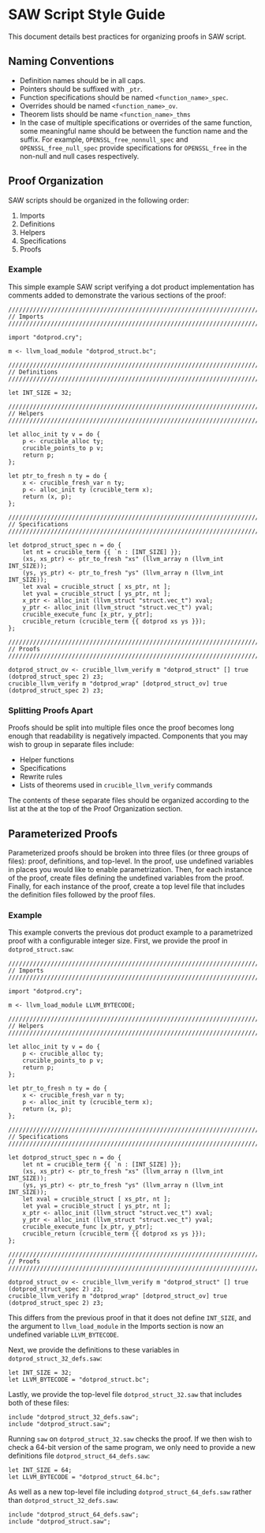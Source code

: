 # SAW Script Style Guide #

This document details best practices for organizing proofs in SAW script.

## Naming Conventions ##

* Definition names should be in all caps.
* Pointers should be suffixed with `_ptr`.
* Function specifications should be named `<function_name>_spec`.
* Overrides should be named `<function_name>_ov`.
* Theorem lists should be name `<function_name>_thms`
* In the case of multiple specifications or overrides of the same function,
  some meaningful name should be between the function name and the suffix.  For
  example, `OPENSSL_free_nonnull_spec` and `OPENSSL_free_null_spec` provide
  specifications for `OPENSSL_free` in the non-null and null cases
  respectively.

## Proof Organization ##

SAW scripts should be organized in the following order:

1. Imports
2. Definitions
3. Helpers
4. Specifications
5. Proofs

### Example ###

This simple example SAW script verifying a dot product implementation has
comments added to demonstrate the various sections of the proof:

```
///////////////////////////////////////////////////////////////////////////////
// Imports
///////////////////////////////////////////////////////////////////////////////

import "dotprod.cry";

m <- llvm_load_module "dotprod_struct.bc";

///////////////////////////////////////////////////////////////////////////////
// Definitions
///////////////////////////////////////////////////////////////////////////////

let INT_SIZE = 32;

///////////////////////////////////////////////////////////////////////////////
// Helpers
///////////////////////////////////////////////////////////////////////////////

let alloc_init ty v = do {
    p <- crucible_alloc ty;
    crucible_points_to p v;
    return p;
};

let ptr_to_fresh n ty = do {
    x <- crucible_fresh_var n ty;
    p <- alloc_init ty (crucible_term x);
    return (x, p);
};

///////////////////////////////////////////////////////////////////////////////
// Specifications
///////////////////////////////////////////////////////////////////////////////

let dotprod_struct_spec n = do {
    let nt = crucible_term {{ `n : [INT_SIZE] }};
    (xs, xs_ptr) <- ptr_to_fresh "xs" (llvm_array n (llvm_int INT_SIZE));
    (ys, ys_ptr) <- ptr_to_fresh "ys" (llvm_array n (llvm_int INT_SIZE));
    let xval = crucible_struct [ xs_ptr, nt ];
    let yval = crucible_struct [ ys_ptr, nt ];
    x_ptr <- alloc_init (llvm_struct "struct.vec_t") xval;
    y_ptr <- alloc_init (llvm_struct "struct.vec_t") yval;
    crucible_execute_func [x_ptr, y_ptr];
    crucible_return (crucible_term {{ dotprod xs ys }});
};

///////////////////////////////////////////////////////////////////////////////
// Proofs
///////////////////////////////////////////////////////////////////////////////

dotprod_struct_ov <- crucible_llvm_verify m "dotprod_struct" [] true (dotprod_struct_spec 2) z3;
crucible_llvm_verify m "dotprod_wrap" [dotprod_struct_ov] true (dotprod_struct_spec 2) z3;
```

### Splitting Proofs Apart ###

Proofs should be split into multiple files once the proof becomes long enough
that readability is negatively impacted.  Components that you may wish to group
in separate files include:

* Helper functions
* Specifications
* Rewrite rules
* Lists of theorems used in `crucible_llvm_verify` commands

The contents of these separate files should be organized according to the list
at the at the top of the Proof Organization section.

## Parameterized Proofs ##

Parameterized proofs should be broken into three files (or three groups of
files): proof, definitions, and top-level.  In the proof, use
undefined variables in places you would like to enable parametrization.  Then,
for each instance of the proof, create files defining the undefined variables
from the proof.  Finally, for each instance of the proof, create a top level
file that includes the definition files followed by the proof files.

### Example ###

This example converts the previous dot product example to a parametrized proof
with a configurable integer size.  First, we provide the proof in
`dotprod_struct.saw`:

```
///////////////////////////////////////////////////////////////////////////////
// Imports
///////////////////////////////////////////////////////////////////////////////

import "dotprod.cry";

m <- llvm_load_module LLVM_BYTECODE;

///////////////////////////////////////////////////////////////////////////////
// Helpers
///////////////////////////////////////////////////////////////////////////////

let alloc_init ty v = do {
    p <- crucible_alloc ty;
    crucible_points_to p v;
    return p;
};

let ptr_to_fresh n ty = do {
    x <- crucible_fresh_var n ty;
    p <- alloc_init ty (crucible_term x);
    return (x, p);
};

///////////////////////////////////////////////////////////////////////////////
// Specifications
///////////////////////////////////////////////////////////////////////////////

let dotprod_struct_spec n = do {
    let nt = crucible_term {{ `n : [INT_SIZE] }};
    (xs, xs_ptr) <- ptr_to_fresh "xs" (llvm_array n (llvm_int INT_SIZE));
    (ys, ys_ptr) <- ptr_to_fresh "ys" (llvm_array n (llvm_int INT_SIZE));
    let xval = crucible_struct [ xs_ptr, nt ];
    let yval = crucible_struct [ ys_ptr, nt ];
    x_ptr <- alloc_init (llvm_struct "struct.vec_t") xval;
    y_ptr <- alloc_init (llvm_struct "struct.vec_t") yval;
    crucible_execute_func [x_ptr, y_ptr];
    crucible_return (crucible_term {{ dotprod xs ys }});
};

///////////////////////////////////////////////////////////////////////////////
// Proofs
///////////////////////////////////////////////////////////////////////////////

dotprod_struct_ov <- crucible_llvm_verify m "dotprod_struct" [] true (dotprod_struct_spec 2) z3;
crucible_llvm_verify m "dotprod_wrap" [dotprod_struct_ov] true (dotprod_struct_spec 2) z3;
```

This differs from the previous proof in that it does not define
`INT_SIZE`, and the argument to `llvm_load_module` in the Imports section is
now an undefined variable `LLVM_BYTECODE`.

Next, we provide the definitions to these variables in
`dotprod_struct_32_defs.saw`:

```
let INT_SIZE = 32;
let LLVM_BYTECODE = "dotprod_struct.bc";
```

Lastly, we provide the top-level file `dotprod_struct_32.saw` that includes
both of these files:

```
include "dotprod_struct_32_defs.saw";
include "dotprod_struct.saw";
```

Running `saw` on `dotprod_struct_32.saw` checks the proof.  If we then wish to
check a 64-bit version of the same program, we only need to provide a new
definitions file `dotprod_struct_64_defs.saw`:

```
let INT_SIZE = 64;
let LLVM_BYTECODE = "dotprod_struct_64.bc";
```

As well as a new top-level file including `dotprod_struct_64_defs.saw` rather
than `dotprod_struct_32_defs.saw`:

```
include "dotprod_struct_64_defs.saw";
include "dotprod_struct.saw";
```

